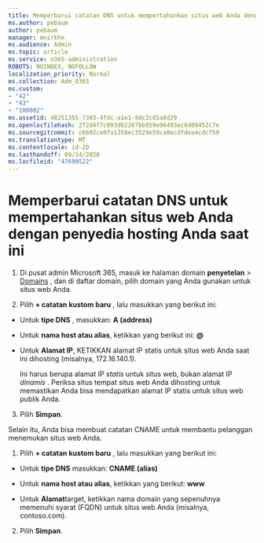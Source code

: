 ```yaml
---
title: Memperbarui catatan DNS untuk mempertahankan situs web Anda dengan penyedia hosting Anda saat ini
ms.author: pebaum
author: pebaum
manager: mnirkhe
ms.audience: Admin
ms.topic: article
ms.service: o365-administration
ROBOTS: NOINDEX, NOFOLLOW
localization_priority: Normal
ms.collection: Adm_O365
ms.custom:
- "42"
- "43"
- "100002"
ms.assetid: 48251355-7383-4fdc-a1e1-9dc2c85a8d29
ms.openlocfilehash: 2f2d4f7c093d62267bb859e96493ec6d09452c7e
ms.sourcegitcommit: c6692ce0fa1358ec3529e59ca0ecdfdea4cdc759
ms.translationtype: MT
ms.contentlocale: id-ID
ms.lasthandoff: 09/14/2020
ms.locfileid: "47699522"
---
```

# <a name="update-dns-records-to-keep-your-website-with-your-current-hosting-provider"></a>Memperbarui catatan DNS untuk mempertahankan situs web Anda dengan penyedia hosting Anda saat ini

1. Di pusat admin Microsoft 365, masuk ke halaman domain **penyetelan**  >  [Domains](https://portal.office.com/adminportal/home#/Domains) , dan di daftar domain, pilih domain yang Anda gunakan untuk situs web Anda.

2. Pilih **+ catatan kustom baru** , lalu masukkan yang berikut ini:

  - Untuk **tipe DNS** , masukkan: **A (address)**

  - Untuk **nama host atau alias**, ketikkan yang berikut ini: **@**

  - Untuk **Alamat IP**, KETIKKAN alamat IP statis untuk situs web Anda saat ini dihosting (misalnya, 172.16.140.1).

    Ini harus berupa alamat IP  *statis*  untuk situs web, bukan alamat IP  *dinamis*  . Periksa situs tempat situs web Anda dihosting untuk memastikan Anda bisa mendapatkan alamat IP statis untuk situs web publik Anda.

3. Pilih **Simpan**.

Selain itu, Anda bisa membuat catatan CNAME untuk membantu pelanggan menemukan situs web Anda.
  
1. Pilih **+ catatan kustom baru** , lalu masukkan yang berikut ini:

  - Untuk **tipe DNS** masukkan: **CNAME (alias)**

  - Untuk **nama host atau alias**, ketikkan yang berikut: **www**

  - Untuk **Alamat**target, ketikkan nama domain yang sepenuhnya memenuhi syarat (FQDN) untuk situs web Anda (misalnya, contoso.com).

2. Pilih **Simpan**.
